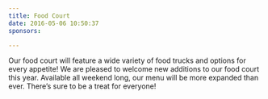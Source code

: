 ```yaml
---
title: Food Court
date: 2016-05-06 10:50:37
sponsors:

---
```

Our food court will feature a wide variety of food trucks and options for every appetite! We are pleased to welcome new additions to our food court this year. Available all weekend long, our menu will be more expanded than ever. There’s sure to be a treat for everyone!

